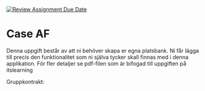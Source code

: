 [![Review Assignment Due Date](https://classroom.github.com/assets/deadline-readme-button-22041afd0340ce965d47ae6ef1cefeee28c7c493a6346c4f15d667ab976d596c.svg)](https://classroom.github.com/a/G18hJXPe)
# Case AF

Denna uppgift består av att ni behöver skapa er egna platsbank. Ni får lägga till precis den funktionalitet som ni själva tycker skall finnas med i denna applikation. För fler detaljer se pdf-filen som är bifogad till uppgiften på itslearning

Gruppkontrakt: